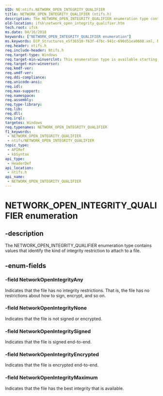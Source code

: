 ```yaml
---
UID: NE:ntifs.NETWORK_OPEN_INTEGRITY_QUALIFIER
title: NETWORK_OPEN_INTEGRITY_QUALIFIER (ntifs.h)
description: The NETWORK_OPEN_INTEGRITY_QUALIFIER enumeration type contains values that identify the kind of integrity restriction to attach to a file.
old-location: ifsk\network_open_integrity_qualifier.htm
tech.root: ifsk
ms.date: 04/16/2018
keywords: ["NETWORK_OPEN_INTEGRITY_QUALIFIER enumeration"]
ms.keywords: ECP_Structures_e5f36510-f63f-47bc-941c-690d51ea0608.xml, NETWORK_OPEN_INTEGRITY_QUALIFIER, NETWORK_OPEN_INTEGRITY_QUALIFIER enumeration [Installable File System Drivers], NetworkOpenIntegrityAny, NetworkOpenIntegrityEncrypted, NetworkOpenIntegrityMaximum, NetworkOpenIntegrityNone, NetworkOpenIntegritySigned, ifsk.network_open_integrity_qualifier, ntifs/NETWORK_OPEN_INTEGRITY_QUALIFIER, ntifs/NetworkOpenIntegrityAny, ntifs/NetworkOpenIntegrityEncrypted, ntifs/NetworkOpenIntegrityMaximum, ntifs/NetworkOpenIntegrityNone, ntifs/NetworkOpenIntegritySigned
req.header: ntifs.h
req.include-header: Ntifs.h
req.target-type: Windows
req.target-min-winverclnt: This enumeration type is available starting with Windows Vista.
req.target-min-winversvr: 
req.kmdf-ver: 
req.umdf-ver: 
req.ddi-compliance: 
req.unicode-ansi: 
req.idl: 
req.max-support: 
req.namespace: 
req.assembly: 
req.type-library: 
req.lib: 
req.dll: 
req.irql: 
targetos: Windows
req.typenames: NETWORK_OPEN_INTEGRITY_QUALIFIER
f1_keywords:
 - NETWORK_OPEN_INTEGRITY_QUALIFIER
 - ntifs/NETWORK_OPEN_INTEGRITY_QUALIFIER
topic_type:
 - APIRef
 - kbSyntax
api_type:
 - HeaderDef
api_location:
 - ntifs.h
api_name:
 - NETWORK_OPEN_INTEGRITY_QUALIFIER
---
```


# NETWORK_OPEN_INTEGRITY_QUALIFIER enumeration


## -description

The NETWORK_OPEN_INTEGRITY_QUALIFIER enumeration type contains values that identify the kind of integrity restriction to attach to a file.

## -enum-fields

### -field NetworkOpenIntegrityAny

Indicates that the file has no integrity restrictions. That is, the file has no restrictions about how to sign, encrypt, and so on.

### -field NetworkOpenIntegrityNone

Indicates that the file is not signed or encrypted.

### -field NetworkOpenIntegritySigned

Indicates that the file is signed end-to-end.

### -field NetworkOpenIntegrityEncrypted

Indicates that the file is encrypted end-to-end.

### -field NetworkOpenIntegrityMaximum

Indicates that the file has the best integrity that is available.

